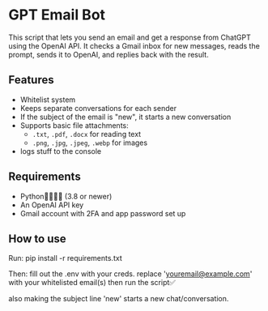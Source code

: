 # GPT Email Bot

This script that lets you send an email and get a response from ChatGPT using the OpenAI API. It checks a Gmail inbox for new messages, reads the prompt, sends it to OpenAI, and replies back with the result.

## Features

- Whitelist system
- Keeps separate conversations for each sender
- If the subject of the email is "new", it starts a new conversation
- Supports basic file attachments:
  - `.txt`, `.pdf`, `.docx` for reading text
  - `.png`, `.jpg`, `.jpeg`, `.webp` for images
- logs stuff to the console

## Requirements

- Python🤯🤯🤯🤯 (3.8 or newer)
- An OpenAI API key
- Gmail account with 2FA and app password set up

## How to use

Run:
pip install -r requirements.txt

Then:
fill out the .env with your creds.
replace 'youremail@example.com' with your whitelisted email(s)
then run the script✅


also making the subject line 'new' starts a new chat/conversation.


